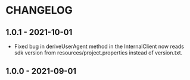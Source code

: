 # CHANGELOG

## 1.0.1 - 2021-10-01

* Fixed bug in deriveUserAgent method in the InternalClient now reads sdk version from resources/project.properties instead of version.txt.

## 1.0.0 - 2021-09-01

